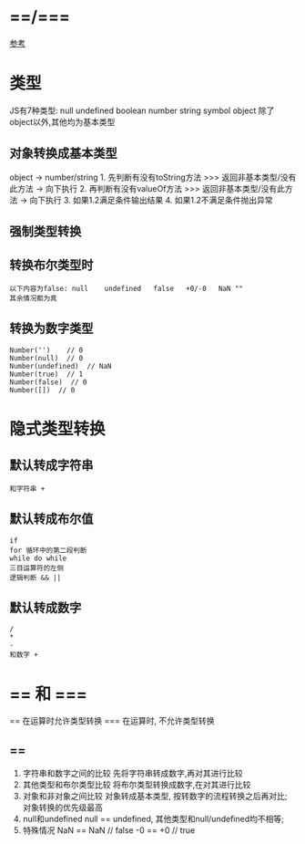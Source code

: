 # ==/===
[参考](https://www.qinshenxue.com/article/javascript-type-conversion.html)

# 类型
JS有7种类型: null undefined boolean number string symbol object
除了object以外,其他均为基本类型

## 对象转换成基本类型
  object -> number/string
	1. 先判断有没有toString方法 >>> 返回非基本类型/没有此方法 -> 向下执行
	2. 再判断有没有valueOf方法 >>> 返回非基本类型/没有此方法 -> 向下执行
	3. 如果1.2满足条件输出结果
	4. 如果1.2不满足条件抛出异常

## 强制类型转换

## 转换布尔类型时
	以下内容为false: null	undefined	false	+0/-0	NaN	""
	其余情况都为真

## 转换为数字类型
	Number('')    // 0
	Number(null)  // 0
	Number(undefined)  // NaN
	Number(true)  // 1
	Number(false)  // 0
	Number([])  // 0

# 隐式类型转换
## 默认转成字符串
	和字符串 +
## 默认转成布尔值
	if
	for 循环中的第二段判断
	while do while
	三目运算符的左侧
	逻辑判断 && ||
## 默认转成数字
	/
	*
	-
	和数字 +

# == 和 ===
== 在运算时允许类型转换
=== 在运算时, 不允许类型转换
## ==
1. 字符串和数字之间的比较
	 先将字符串转成数字,再对其进行比较
2. 其他类型和布尔类型比较
	 将布尔类型转换成数字,在对其进行比较
3. 对象和非对象之间比较
	 对象转成基本类型, 按转数字的流程转换之后再对比;
	 对象转换的优先级最高
4. null和undefined
	 null == undefined, 其他类型和null/undefined均不相等;
5. 特殊情况
	 NaN == NaN // false
	 -0 == +0 // true



